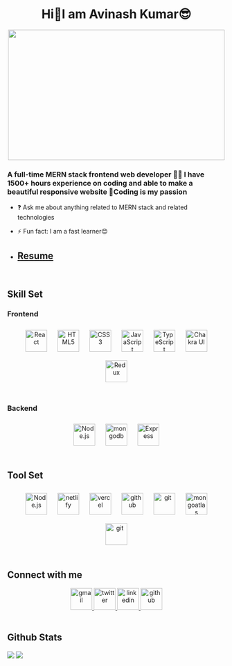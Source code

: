 # <div align="center">**Hi👋I am Avinash Kumar😎** </div> 
  
<div align="center">
<img src="https://media0.giphy.com/media/qgQUggAC3Pfv687qPC/giphy.gif" align="center" height="300" width="500" />
</div>  
  
 

### <div align="left">A full-time MERN stack frontend web developer 👨‍💻 I have 1500+ hours experience on coding and  able to make a beautiful responsive website 🚀Coding is my passion</div>  
  

- ❓ Ask me about anything related to MERN stack and related technologies  
  

- ⚡ Fun fact: I am a fast learner😊 
- ## <a href="https://drive.google.com/file/d/1CDOj2St6heEyn6CIl0UbX4XLgG90xi4c/view?usp=sharing" target="_blank" height="50" font-size="100" download >Resume</a>
  

<br/>  


## Skill Set  

### Frontend  
<div align="center" >  
<a href="https://reactjs.org/" target="_blank"><img style="margin: 10px" src="https://img.shields.io/badge/react-%2320232a.svg?style=for-the-badge&logo=react&logoColor=%2361DAFB" alt="React" height="50" /></a>  
<a href="https://en.wikipedia.org/wiki/HTML5" target="_blank"><img style="margin: 10px" src="https://img.shields.io/badge/html5-%23E34F26.svg?style=for-the-badge&logo=html5&logoColor=white" alt="HTML5" height="50" /></a>  
<a href="https://en.wikipedia.org/wiki/CSS3" target="_blank"><img style="margin: 10px" src="https://img.shields.io/badge/css3-%231572B6.svg?style=for-the-badge&logo=css3&logoColor=white" alt="CSS3" height="50" /></a>  
<a href="https://www.javascript.com/" target="_blank"><img style="margin: 10px" src="https://img.shields.io/badge/javascript-%23323330.svg?style=for-the-badge&logo=javascript&logoColor=%23F7DF1E" alt="JavaScript" height="50" /></a>  
<a href="https://www.typescriptlang.org/" target="_blank"><img style="margin: 10px" src="https://img.shields.io/badge/typescript-%23007ACC.svg?style=for-the-badge&logo=typescript&logoColor=white" alt="TypeScript" height="50" /></a>  
<a href="https://chakra-ui.com/" target="_blank"><img style="margin: 10px" src="https://img.shields.io/badge/chakra-%234ED1C5.svg?style=for-the-badge&logo=chakraui&logoColor=white" alt="Chakra UI" height="50" /></a>   
<a href="https://redux.js.org/" target="_blank"><img style="margin: 10px" src="https://img.shields.io/badge/Redux-%23323330.svg?style=for-the-badge&logo=redux&logoColor=%23F7DF1E" alt="Redux" height="50" /></a>    
</div>

<br/>

### Backend
<div align="center" >  
<a href="https://nodejs.org/" target="_blank"><img style="margin: 10px" src="https://img.shields.io/badge/Node-%23E34F26.svg?style=for-the-badge&logo=node.js&logoColor=white" alt="Node.js" height="50" /></a>  
<a href="https://mongodb.com/" target="_blank"><img style="margin: 10px" src="https://img.shields.io/badge/MongoDB-%2338B2AC.svg?style=for-the-badge&logo=MongoDB&logoColor=green" alt="mongodb" height="50" /></a> 
<a href="https://express.com/" target="_blank"><img style="margin: 10px" src="https://img.shields.io/badge/Express-%2324292e.svg?style=for-the-badge&logo=Express&logoColor=white" alt="Express" height="50" /></a> 
</div>


<br/>  

## Tool Set
<div align="center" >  
<a href="https://vscode.com/" target="_blank"><img style="margin: 10px" src="https://img.shields.io/badge/vscode-%231572B6.svg?style=for-the-badge&logo=visualstudio&logoColor=white" alt="Node.js" height="50" /></a>  
<a href="https://netlify.com/" target="_blank"><img style="margin: 10px" src="https://img.shields.io/badge/netlify-%23000000.svg?style=for-the-badge&logo=netlify&logoColor=#00C7B7" alt="netlify" height="50" /></a> 
<a href="https://vercel.com/" target="_blank"><img style="margin: 10px" src="https://img.shields.io/badge/vercel-%231572B6.svg?style=for-the-badge&logo=vercel&logoColor=white" alt="vercel" height="50" /></a> 
<a href="https://github.com/" target="_blank"><img style="margin: 10px" src="https://img.shields.io/badge/github-%2324292e.svg?&style=for-the-badge&logo=github&logoColor=white" alt="github" height="50" /></a>
<a href="https://git.com/" target="_blank"><img style="margin: 10px" src="https://img.shields.io/badge/git-%23E34F26.svg?&style=for-the-badge&logo=git&logoColor=white" alt="git" height="50" /></a>
<a href="https://mongo-atlas.com/" target="_blank"><img style="margin: 10px" src="https://img.shields.io/badge/MongoAtlas-%2338B2AC.svg?style=for-the-badge&logo=MongoDB&logoColor=green" alt="mongoatlas" height="50" /></a>
<a href="https://postman.com/" target="_blank"><img style="margin: 10px" src="https://img.shields.io/badge/postman-%23E34F26.svg?&style=for-the-badge&logo=postman&logoColor=white" alt="git" height="50" /></a>
</div>

<br/>

## Connect with me  
<div align="center">
 <a href="mailto:avi064448@gmail.com" target="_blank">
<img src=https://img.shields.io/badge/gmail-%4330.svg?&style=for-the-badge&logo=gmail&logoColor=white alt=gmail style="margin-bottom: 5px" height="50" />
</a>
<a href="https://twitter.com/AVINASH67568935" target="_blank">
<img src=https://img.shields.io/badge/twitter-%2300acee.svg?&style=for-the-badge&logo=twitter&logoColor=white alt=twitter style="margin-bottom: 5px" height="50" />
</a>
<a href="https://linkedin.com/in/avinash-kumar-b1005b230" target="_blank">
<img src=https://img.shields.io/badge/linkedin-%231E77B5.svg?&style=for-the-badge&logo=linkedin&logoColor=white alt=linkedin style="margin-bottom: 5px" height="50" />
</a>
<a href="https://github.com/avinash7488" target="_blank">
<img src=https://img.shields.io/badge/github-%2324292e.svg?&style=for-the-badge&logo=github&logoColor=white alt=github style="margin-bottom: 5px" height="50" />
</a>  
</div>  
  

<br/>  


## Github Stats  
<div ><img src="https://github-readme-stats.vercel.app/api?username=avinash7488&show_icons=true&count_private=true&hide_border=true" align="center" />  

<img src="https://github-readme-stats.vercel.app/api/top-langs/?username=avinash7488&hide_border=true&layout=compact" align="center" />  
  
</div>
<br/>  

<br/>  

